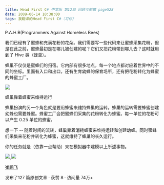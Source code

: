 ```yaml
---
title: Head First C# 中文版 第12章 回顾与前瞻 page528
date: 2009-06-14 10:38:00
tags: 我翻译的Head First C#（习作）
---
```

P.A.H.B(Programmers Against Homeless Bees)

  

我们已经有了蜜蜂和充满花粉的花朵。我们需要写一些代码来让蜜蜂采集花粉，但是在此之前，蜜蜂最初是在哪儿被创建的呢？它们又把花粉带到哪儿去？这时就用到了
Hive  类（蜂巢）。

  

蜂巢不仅仅是蜜蜂们的归宿。它内部有很多地点，每一个地点都对应着世界中的不同的坐标。里面有入口和出口，还有生育幼蜂的保育场所，还有把花粉转化为蜂蜜的蜂蜜工厂。

  

![](https://p-blog.csdn.net/images/p_blog_csdn_net/cuipengfei1/EntryImages/20090614/2009-06-14_10-21-28.jpg)

蜂巢靠着蜂蜜来维持运行

  

蜂巢扮演的另一个角色就是要用蜂蜜来维持蜂巢的运转。蜂巢的运转需要蜂蜜创建幼蜂也需要蜂蜜。蜂蜜工厂会把蜜蜂们采集的花粉转化为蜂蜜。每一单位的花粉可以产生
0.25  单位的蜂蜜。

  

想一下  \--  随着时间的流转，蜂巢靠着消耗蜂蜜来维持运转和创建幼蜂。同时蜜蜂们采集来花粉并转化为蜂蜜，这就维持了蜂巢的长久运行。

  

你的任务就是（依靠一点帮助）来在模拟器中建模以上所述事物。

  



[ ![](https://profile.csdnimg.cn/5/2/5/3_cuipengfei1)
![](https://g.csdnimg.cn/static/user-reg-year/1x/11.png)
](https://blog.csdn.net/cuipengfei1)

[ 崔鹏飞 ](https://blog.csdn.net/cuipengfei1)

发布了127 篇原创文章  ·  获赞 8  ·  访问量 74万+


